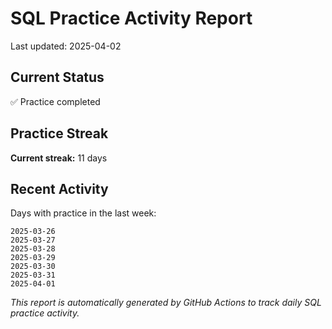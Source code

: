 # SQL Practice Activity Report

Last updated: 2025-04-02

## Current Status

✅ Practice completed

## Practice Streak

**Current streak:** 11 days

## Recent Activity

Days with practice in the last week:

```
2025-03-26
2025-03-27
2025-03-28
2025-03-29
2025-03-30
2025-03-31
2025-04-01
```

*This report is automatically generated by GitHub Actions to track daily SQL practice activity.*
